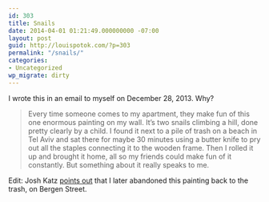 ```yaml
---
id: 303
title: Snails
date: 2014-04-01 01:21:49.000000000 -07:00
layout: post
guid: http://louispotok.com/?p=303
permalink: "/snails/"
categories:
- Uncategorized
wp_migrate: dirty
---
```

I wrote this in an email to myself on December 28, 2013. Why?

> Every time someone comes to my apartment, they make fun of this one enormous painting on my wall. It’s two snails climbing a hill, done pretty clearly by a child. I found it next to a pile of trash on a beach in Tel Aviv and sat there for maybe 30 minutes using a butter knife to pry out all the staples connecting it to the wooden frame. Then I rolled it up and brought it home, all so my friends could make fun of it constantly. But something about it really speaks to me.

Edit: Josh Katz [points out](https://twitter.com/JoshHenryKatz/status/450960512768294912) that I later abandoned this painting back to the trash, on Bergen Street.